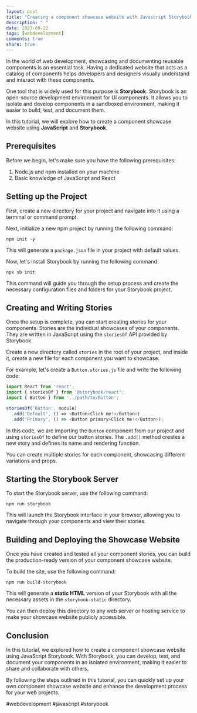 ```yaml
---
layout: post
title: "Creating a component showcase website with Javascript Storybook"
description: " "
date: 2023-09-22
tags: [webdevelopment]
comments: true
share: true
---
```


In the world of web development, showcasing and documenting reusable components is an essential task. Having a dedicated website that acts as a catalog of components helps developers and designers visually understand and interact with these components.

One tool that is widely used for this purpose is **Storybook**. Storybook is an open-source development environment for UI components. It allows you to isolate and develop components in a sandboxed environment, making it easier to build, test, and document them.

In this tutorial, we will explore how to create a component showcase website using **JavaScript** and **Storybook**.

## Prerequisites

Before we begin, let's make sure you have the following prerequisites:

1. Node.js and npm installed on your machine
2. Basic knowledge of JavaScript and React

## Setting up the Project

First, create a new directory for your project and navigate into it using a terminal or command prompt.

Next, initialize a new npm project by running the following command:

```
npm init -y
```

This will generate a `package.json` file in your project with default values.

Now, let's install Storybook by running the following command:

```
npx sb init
```

This command will guide you through the setup process and create the necessary configuration files and folders for your Storybook project.

## Creating and Writing Stories

Once the setup is complete, you can start creating stories for your components. Stories are the individual showcases of your components. They are written in JavaScript using the `storiesOf` API provided by Storybook.

Create a new directory called `stories` in the root of your project, and inside it, create a new file for each component you want to showcase.

For example, let's create a `Button.stories.js` file and write the following code:

```javascript
import React from 'react';
import { storiesOf } from '@storybook/react';
import { Button } from '../path/to/Button';

storiesOf('Button', module)
  .add('Default', () => <Button>Click me!</Button>)
  .add('Primary', () => <Button primary>Click me!</Button>);
```

In this code, we are importing the `Button` component from our project and using `storiesOf` to define our button stories. The `.add()` method creates a new story and defines its name and rendering function.

You can create multiple stories for each component, showcasing different variations and props.

## Starting the Storybook Server

To start the Storybook server, use the following command:

```
npm run storybook
```

This will launch the Storybook interface in your browser, allowing you to navigate through your components and view their stories.

## Building and Deploying the Showcase Website

Once you have created and tested all your component stories, you can build the production-ready version of your component showcase website.

To build the site, use the following command:

```
npm run build-storybook
```

This will generate a **static HTML** version of your Storybook with all the necessary assets in the `storybook-static` directory.

You can then deploy this directory to any web server or hosting service to make your showcase website publicly accessible.

## Conclusion

In this tutorial, we explored how to create a component showcase website using JavaScript Storybook. With Storybook, you can develop, test, and document your components in an isolated environment, making it easier to share and collaborate with others.

By following the steps outlined in this tutorial, you can quickly set up your own component showcase website and enhance the development process for your web projects.

#webdevelopment #javascript #storybook